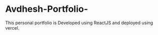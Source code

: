# Avdhesh-Portfolio-
This personal portfolio is Developed using ReactJS  and deployed using vercel. 

